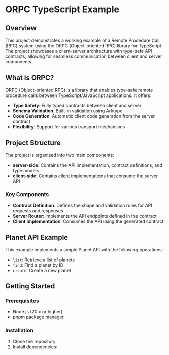 # ORPC TypeScript Example

## Overview

This project demonstrates a working example of a Remote Procedure Call (RPC) system using the ORPC (Object-oriented RPC) library for TypeScript. The project showcases a client-server architecture with type-safe API contracts, allowing for seamless communication between client and server components.

## What is ORPC?

ORPC (Object-oriented RPC) is a library that enables type-safe remote procedure calls between TypeScript/JavaScript applications. It offers:

- **Type Safety**: Fully typed contracts between client and server
- **Schema Validation**: Built-in validation using Arktype
- **Code Generation**: Automatic client code generation from the server contract
- **Flexibility**: Support for various transport mechanisms

## Project Structure

The project is organized into two main components:

- **server-side**: Contains the API implementation, contract definitions, and type models
- **client-side**: Contains client implementations that consume the server API

### Key Components

- **Contract Definition**: Defines the shape and validation rules for API requests and responses
- **Server Router**: Implements the API endpoints defined in the contract
- **Client Implementation**: Consumes the API using the generated contract

## Planet API Example

This example implements a simple Planet API with the following operations:

- `list`: Retrieve a list of planets
- `find`: Find a planet by ID
- `create`: Create a new planet

## Getting Started

### Prerequisites

- Node.js (20.x or higher)
- pnpm package manager

### Installation

1. Clone the repository
2. Install dependencies: